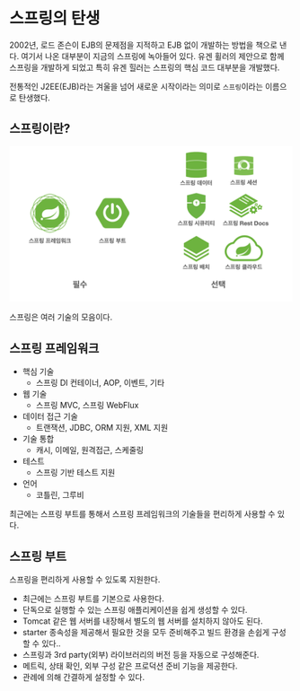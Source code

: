 # 스프링의 탄생

2002년, 로드 존슨이 EJB의 문제점을 지적하고 EJB 없이 개발하는 방법을 책으로 낸다. 여기서 나온 대부분이 지금의 스프링에 녹아들어 있다. 유겐 휠러의 제안으로 함께
스프링을 개발하게 되었고 특히 유겐 힐러는 스프링의 핵심 코드 대부분을 개발했다.

전통적인 J2EE(EJB)라는 겨울을 넘어 새로운 시작이라는 의미로 `스프링`이라는 이름으로 탄생했다.

## 스프링이란?

![](../../.gitbook/assets/kimyounghan-spring-core-principle/01/screenshot%202021-03-20%20오후%207.01.45.png)

스프링은 여러 기술의 모음이다.

## 스프링 프레임워크

- 핵심 기술
    - 스프링 DI 컨테이너, AOP, 이벤트, 기타
- 웹 기술
    - 스프링 MVC, 스프링 WebFlux
- 데이터 접근 기술
    - 트랜잭션, JDBC, ORM 지원, XML 지원
- 기술 통합
    - 캐시, 이메일, 원격접근, 스케줄링
- 테스트
    - 스프링 기반 테스트 지원
- 언어
    - 코틀린, 그루비

최근에는 스프링 부트를 통해서 스프링 프레임워크의 기술들을 편리하게 사용할 수 있다.

## 스프링 부트

스프링을 편리하게 사용할 수 있도록 지원한다. 

- 최근에는 스프링 부트를 기본으로 사용한다. 
- 단독으로 실행할 수 있는 스프링 애플리케이션을 쉽게 생성할 수 있다. 
- Tomcat 같은 웹 서버를 내장해서 별도의 웹 서버를 설치하지 않아도 된다.
- starter 종속성을 제공해서 필요한 것을 모두 준비해주고 빌드 환경을 손쉽게 구성할 수 있다..
- 스프링과 3rd party(외부) 라이브러리의 버전 등을 자동으로 구성해준다.
- 메트릭, 상태 확인, 외부 구성 같은 프로덕션 준비 기능을 제공한다. 
- 관례에 의해 간결하게 설정할 수 있다.